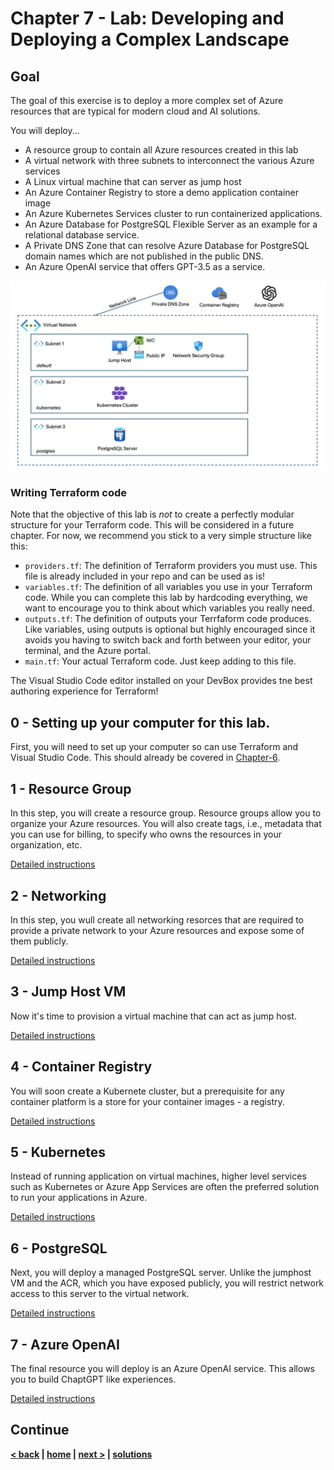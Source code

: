 # Chapter 7 - Lab: Developing and Deploying a Complex Landscape

## Goal
The goal of this exercise is to deploy a more complex set of Azure resources that are typical for modern cloud and AI solutions.

You will deploy... 
- A resource group to contain all Azure resources created in this lab
- A virtual network with three subnets to interconnect the various Azure services 
- A Linux virtual machine that can server as jump host
- An Azure Container Registry to store a demo application container image
- An Azure Kubernetes Services cluster to run containerized applications.
- An Azure Database for PostgreSQL Flexible Server as an example for a relational database service.
- A Private DNS Zone that can resolve Azure Database for PostgreSQL domain names which are not published in the public DNS.
- An Azure OpenAI service that offers GPT-3.5 as a service.

![Architecture](media/architecture.png)

### Writing Terraform code
Note that the objective of this lab is _not_ to create a perfectly modular structure for your Terraform code. This will be considered in a future chapter. For now, we recommend you stick to a very simple structure like this:

- `providers.tf`: The definition of Terraform providers you must use. This file is already included in your repo and can be used as is!
- `variables.tf`: The definition of all variables you use in your Terraform code. While you can complete this lab by hardcoding everything, we want to encourage you to think about which variables you really need. 
- `outputs.tf`: The definition of outputs your Terrfaform code produces. Like variables, using outputs is optional but highly encouraged since it avoids you having to switch back and forth between your editor, your terminal, and the Azure portal. 
- `main.tf`: Your actual Terraform code. Just keep adding to this file. 

The Visual Studio Code editor installed on your DevBox provides tne best authoring experience for Terraform!

## 0 - Setting up your computer for this lab.
First, you will need to set up your computer so can use Terraform and Visual Studio Code. This should already be covered in [Chapter-6](../chapter-6/README.md).

## 1 - Resource Group
In this step, you will create a resource group. Resource groups allow you to organize your Azure resources. You will also create tags, i.e., metadata that you can use for billing, to specify who owns the resources in your organization, etc.

[Detailed instructions](./ch-01.md)

## 2 - Networking
In this step, you wull create all networking resorces that are required to provide a private network to your Azure resources and expose some of them publicly.

[Detailed instructions](./ch-02.md)


## 3 - Jump Host VM
Now it's time to provision a virtual machine that can act as jump host. 

[Detailed instructions](./ch-03.md)

## 4 - Container Registry
You will soon create a Kubernete cluster, but a prerequisite for any container platform is a store for your container images - a registry. 

[Detailed instructions](./ch-04.md)


## 5 - Kubernetes
Instead of running application on virtual machines, higher level services such as Kubernetes or Azure App Services are often the preferred solution to run your applications in Azure. 

[Detailed instructions](./ch-05.md)

## 6 - PostgreSQL
Next, you will deploy a managed PostgreSQL server. Unlike the jumphost VM and the ACR, which you have exposed publicly, you will restrict network access to this server to the virtual network.

[Detailed instructions](./ch-06.md)

## 7 - Azure OpenAI
The final resource you will deploy is an Azure OpenAI service. This allows you to build ChaptGPT like experiences.

[Detailed instructions](./ch-07.md)

## Continue

**[< back](../chapter-6/README.md) | [home](../../README.md) | [next >](../chapter-8/README.md) | [solutions](../../solutions/chapter-7/README.md)**
